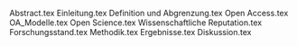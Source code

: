 Abstract.tex
Einleitung.tex
Definition und Abgrenzung.tex
Open Access.tex
OA_Modelle.tex
Open Science.tex
Wissenschaftliche Reputation.tex
Forschungsstand.tex
Methodik.tex
Ergebnisse.tex
Diskussion.tex
